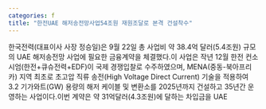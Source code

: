 ```yaml
---
categories: f
title: "한전UAE 해저송전망사업54조원 재원조달로 본격 건설착수"
---
```

한국전력(대표이사 사장 정승일)은 9월 22일 총 사업비 약 38.4억 달러(5.4조원) 규모의 UAE 해저송전망 사업에 필요한 금융계약을 체결했다.이 사업은 작년 12월 한전 컨소시엄(한전+큐슈전력+EDF)이 국제 경쟁입찰로 수주하였으며, MENA(중동-북아프리카) 지역 최초로 초고압 직류 송전(High Voltage Direct Current) 기술을 적용하여 3.2 기가와트(GW) 용량의 해저 케이블 및 변환소를 2025년까지 건설하고 35년간 운영하는 사업이다.이번 계약은 약 31억달러(4.3조원)에 달하는 차입금을 UAE